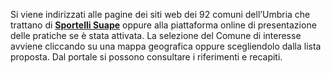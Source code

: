 Si viene indirizzati alle pagine dei siti web dei 92 comuni dell’Umbria che trattano di **[Sportelli Suape][550ed802]** oppure alla piattaforma online di presentazione delle pratiche se è stata attivata. La selezione del Comune di interesse avviene cliccando su una mappa geografica oppure scegliendolo dalla lista proposta. Dal portale si possono consultare i riferimenti e recapiti.

  [550ed802]: {{site.baseurl}}/cosaesuape "cosa è il suape"
